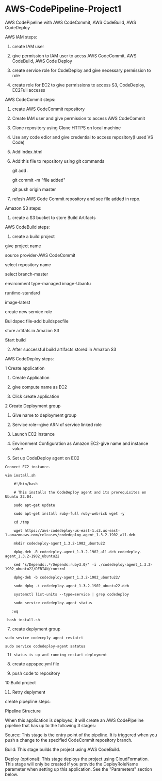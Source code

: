 # AWS-CodePipeline-Project1
AWS CodePipeline with AWS CodeCommit, AWS CodeBuild, AWS CodeDeploy


AWS IAM steps:

1. create IAM user

2. give permission to IAM user to acess AWS CodeCommit, AWS CodeBuild, AWS Code Deploy

3. create service role for CodeDeploy and give necessary permission to role 

4. create role for EC2 to give permissions to access S3, CodeDeploy, EC2Full accesss   

AWS CodeCommit steps:

1. create AWS CodeCommit repository

2. Create IAM user and give permission to access AWS CodeCommit

3. Clone repository using Clone HTTPS on local machine

4. Use any code edior and give credential to access repository(I used VS Code)

5. Add index.html 

6. Add this file to repository using git commands

    git add .
    
    git commit -m "file added"
    
    git push origin master

7. refesh AWS Code Commit repository and see file added in repo.

Amazon S3 steps:

1. create a S3 bucket to store Build Artifacts

AWS CodeBuild steps:

1. create a build project
  
  give project name
  
  source provider-AWS CodeCommit
  
  select repository name
  
  select branch-master
  
  environment type-managed image-Ubantu
  
  runtime-standard
  
  image-latest
  
  create new service role
  
  Buildspec file-add buildspecfile 
  
  store artifats in Amazon S3
  
  Start build
  
2. After successful build artifacts stored in Amazon S3

AWS CodeDeploy steps:


1 Create application

   1. Create Application
   
   2. give compute name as EC2
   
   3. Click create application

2 Create Deployment group

  1. Give name to deployment group
  
  2. Service role--give ARN of service linked role 
  
  3. Launch EC2 instance
  
  4. Environment Configuration as Amazon EC2-give name and instance value
  
  5. Set up CodeDeploy agent on EC2
  
    Connect EC2 instance.
    
    vim install.sh
    
        #!/bin/bash 
        
        # This installs the CodeDeploy agent and its prerequisites on Ubuntu 22.04.  
        
        sudo apt-get update 
        
        sudo apt-get install ruby-full ruby-webrick wget -y 
        
        cd /tmp 
        
        wget https://aws-codedeploy-us-east-1.s3.us-east-1.amazonaws.com/releases/codedeploy-agent_1.3.2-1902_all.deb 
        
        mkdir codedeploy-agent_1.3.2-1902_ubuntu22 
        
        dpkg-deb -R codedeploy-agent_1.3.2-1902_all.deb codedeploy-agent_1.3.2-1902_ubuntu22 
        
        sed 's/Depends:.*/Depends:ruby3.0/' -i ./codedeploy-agent_1.3.2-1902_ubuntu22/DEBIAN/control 
        
        dpkg-deb -b codedeploy-agent_1.3.2-1902_ubuntu22/ 
        
        sudo dpkg -i codedeploy-agent_1.3.2-1902_ubuntu22.deb 
        
        systemctl list-units --type=service | grep codedeploy 
        
        sudo service codedeploy-agent status
       
       :wq
       
     bash install.sh
   
  7. create deplyment group
    
    sudo sevice codeceply-agent restatrt
    
    sudo service codedeploy-agent satatus
  
     If status is up and running restart deployment

  8. create appspec.yml file 
  
  9. push code to repository
  
  10.Build project
  
  11. Retry deplyment
  
  
create pipepline steps:

Pipeline Structure

When this application is deployed, it will create an AWS CodePipeline pipeline that has up to the following 3 stages:

Source: This stage is the entry point of the pipeline. It is triggered when you push a change to the specified CodeCommit repository branch.

Build: This stage builds the project using AWS CodeBuild.

Deploy (optional): This stage deploys the project using CloudFormation. This stage will only be created if you provide the DeployRoleName parameter when setting up this application. See the "Parameters" section below.

